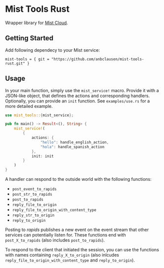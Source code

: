 # Mist Tools Rust

Wrapper library for [Mist Cloud](https://mist-cloud.eu/).


## Getting Started

Add following dependecy to your Mist service:

```
mist-tools = { git = "https://github.com/anbclausen/mist-tools-rust.git" }
```

## Usage

In your main function, simply use the `mist_service!` macro. Provide it with a JSON-like
object, that defines the actions and corresponding handlers.
Optionally, you can provide an `init` function.
See `examples/use.rs` for a more detailed example.

```rust
use mist_tools::{mist_service};

pub fn main() -> Result<(), String> {
    mist_service!(
        {
            actions: {
                "hello": handle_english_action,
                "hola": handle_spanish_action
            },
            init: init
        }
    )
}
```

A handler can respond to the outside world with the following functions:
- `post_event_to_rapids`
- `post_str_to_rapids`
- `post_to_rapids`
- `reply_file_to_origin`
- `reply_file_to_origin_with_content_type`
- `reply_str_to_origin`
- `reply_to_origin`

Posting to *rapids* publishes a new event on the event stream that other services
can potentially listen for.
These functions end with `post_X_to_rapids`
(also includes `post_to_rapids`).

To respond to the client that initiated the session, you can use
the functions with names containing `reply_X_to_origin`
(also inlcudes `reply_file_to_origin_with_content_type` and `reply_to_origin`).
